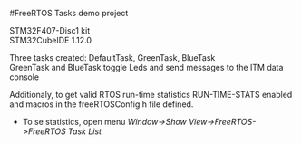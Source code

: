 #FreeRTOS Tasks demo project

STM32F407-Disc1 kit<br>
STM32CubeIDE 1.12.0<br>

Three tasks created: DefaultTask, GreenTask, BlueTask<br>
GreenTask and BlueTask toggle Leds and send messages to the ITM data console<br>

Additionaly, to get valid RTOS run-time statistics RUN-TIME-STATS enabled and macros in the freeRTOSConfig.h file defined.<br>
- To se statistics, open menu *Window->Show View->FreeRTOS->FreeRTOS Task List*<br>

